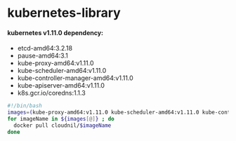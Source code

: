 # kubernetes-library

#### kubernetes v1.11.0 dependency:
- etcd-amd64:3.2.18
- pause-amd64:3.1
- kube-proxy-amd64:v1.11.0 
- kube-scheduler-amd64:v1.11.0
- kube-controller-manager-amd64:v1.11.0 
- kube-apiserver-amd64:v1.11.0
- k8s.gcr.io/coredns:1.1.3

```bash
#!/bin/bash
images=(kube-proxy-amd64:v1.11.0 kube-scheduler-amd64:v1.11.0 kube-controller-manager-amd64:v1.11.0 kube-apiserver-amd64:v1.11.0 etcd-amd64:3.2.18 pause-amd64:3.1)
for imageName in ${images[@]} ; do
  docker pull cloudnil/$imageName
done
```
